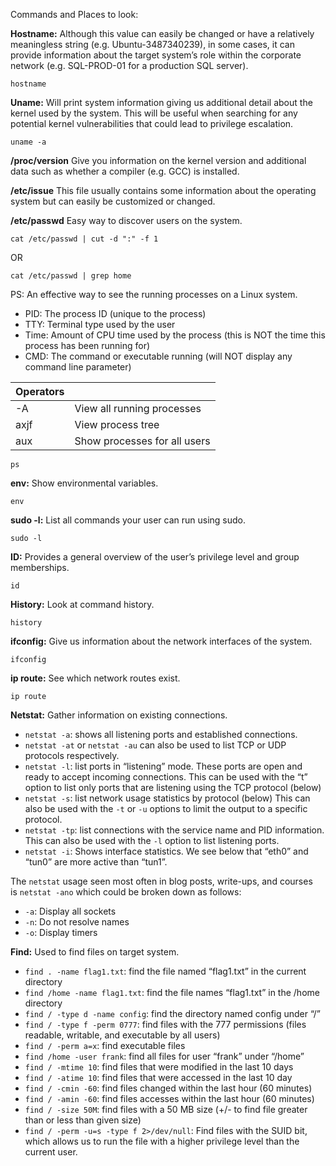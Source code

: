 Commands and Places to look:


**Hostname:**
Although this value can easily be changed or have a relatively meaningless string (e.g. Ubuntu-3487340239), in some cases, it can provide information about the target system’s role within the corporate network (e.g. SQL-PROD-01 for a production SQL server).

```
hostname
```


**Uname:**
Will print system information giving us additional detail about the kernel used by the system. This will be useful when searching for any potential kernel vulnerabilities that could lead to privilege escalation.

```
uname -a
```


**/proc/version**
Give you information on the kernel version and additional data such as whether a compiler (e.g. GCC) is installed.

**/etc/issue**
This file usually contains some information about the operating system but can easily be customized or changed.

**/etc/passwd**
Easy way to discover users on the system.

```
cat /etc/passwd | cut -d ":" -f 1
```
OR
```
cat /etc/passwd | grep home
```


PS:
An effective way to see the running processes on a Linux system.

- PID: The process ID (unique to the process)
- TTY: Terminal type used by the user
- Time: Amount of CPU time used by the process (this is NOT the time this process has been running for)
- CMD: The command or executable running (will NOT display any command line parameter)

|Operators||
|---|---|
|-A|View all running processes|
|axjf|View process tree|
|aux|Show processes for all users|

```
ps
```


**env:**
Show environmental variables.

```
env
```


**sudo -l:**
List all commands your user can run using sudo.

```
sudo -l
```


**ID:**
Provides a general overview of the user’s privilege level and group memberships.

```
id
```


**History:**
Look at command history.

```
history
```


**ifconfig:**
Give us information about the network interfaces of the system.

```
ifconfig
```

**ip route:**
See which network routes exist.

```
ip route
```


**Netstat:**
Gather information on existing connections.
- `netstat -a`: shows all listening ports and established connections.
- `netstat -at` or `netstat -au` can also be used to list TCP or UDP protocols respectively.
- `netstat -l`: list ports in “listening” mode. These ports are open and ready to accept incoming connections. This can be used with the “t” option to list only ports that are listening using the TCP protocol (below)
- `netstat -s`: list network usage statistics by protocol (below) This can also be used with the `-t` or `-u` options to limit the output to a specific protocol.
- `netstat -tp`: list connections with the service name and PID information. This can also be used with the `-l` option to list listening ports.
- `netstat -i`: Shows interface statistics. We see below that “eth0” and “tun0” are more active than “tun1”.

The `netstat` usage seen most often in blog posts, write-ups, and courses is `netstat -ano` which could be broken down as follows:
- `-a`: Display all sockets
- `-n`: Do not resolve names
- `-o`: Display timers


**Find:**
Used to find files on target system.

- `find . -name flag1.txt`: find the file named “flag1.txt” in the current directory
- `find /home -name flag1.txt`: find the file names “flag1.txt” in the /home directory
- `find / -type d -name config`: find the directory named config under “/”
- `find / -type f -perm 0777`: find files with the 777 permissions (files readable, writable, and executable by all users)
- `find / -perm a=x`: find executable files
- `find /home -user frank`: find all files for user “frank” under “/home”
- `find / -mtime 10`: find files that were modified in the last 10 days
- `find / -atime 10`: find files that were accessed in the last 10 day
- `find / -cmin -60`: find files changed within the last hour (60 minutes)
- `find / -amin -60`: find files accesses within the last hour (60 minutes)
- `find / -size 50M`: find files with a 50 MB size (+/- to find file greater than or less than given size)
- `find / -perm -u=s -type f 2>/dev/null`: Find files with the SUID bit, which allows us to run the file with a higher privilege level than the current user.